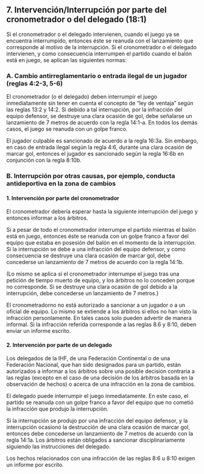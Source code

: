 ## 7. Intervención/Interrupción por parte del cronometrador o del delegado (18:1)

Si el cronometrador o el delegado intervienen, cuando el juego
ya se encuentra interrumpido, entonces éste se reanuda con el
lanzamiento que corresponde al motivo de la interrupción.
Si el cronometrador o el delegado intervienen, y como consecuencia
interrumpen el partido cuando el balón está en juego, se aplican las
siguientes normas:

### A. Cambio antirreglamentario o entrada ilegal de un jugador (reglas 4:2-3, 5-6)

El cronometrador (o el delegado) deben interrumpir el juego
inmediatamente sin tener en cuenta el concepto de “ley
de ventaja” según las reglas 13:2 y 14:2. Si debido a tal
interrupción, por la infracción del equipo defensor, se destruye
una clara ocasión de gol, debe señalarse un lanzamiento de
7 metros de acuerdo con la regla 14:1-a. En todos los demás
casos, el juego se reanuda con un golpe franco.

El jugador culpable es sancionado de acuerdo a la regla
16:3a. Sin embargo, en caso de entrada ilegal según la regla
4:6, durante una clara ocasión de marcar gol, entonces el
jugador es sancionado según la regla 16:6b en conjunción
con la regla 8:10b.

### B. Interrupción por otras causas, por ejemplo, conducta antideportiva en la zona de cambios

#### 1. Intervención por parte del cronometrador
El cronometrador debería esperar hasta la siguiente
interrupción del juego y entonces informar a los árbitros.

Si a pesar de todo el cronometrador interrumpe el partido
mientras el balón está en juego, entonces éste se reanuda
con un golpe franco a favor del equipo que estaba en
posesión del balón en el momento de la interrupción. Si la
interrupción se debe a una infracción del equipo defensor,
y como consecuencia se destruye una clara ocasión de
marcar gol, debe concederse un lanzamiento de 7 metros
de acuerdo con la regla 14:1b.

(Lo mismo se aplica si el cronometrador interrumpe el
juego tras una petición de tiempo muerto de equipo, y
los árbitros no lo conceden porque no corresponde. Si se
destruye una clara ocasión de gol debido a la interrupción,
debe concederse un lanzamiento de 7 metros.)

El cronometradorno no está autorizado a sancionar a un
jugador o a un oficial de equipo. Lo mismo se extiende a los
árbitros si ellos no han visto la infracción personlamente.
En tales casos solo pueden advertir de manera informal. Si
la infracción referida corresponde a las reglas 8.6 y 8:10,
deben enviar un informe escrito.

#### 2. Intervención por parte de un delegado

Los delegados de la IHF, de una Federación Continental
o de una Federación Nacional, que han sido designados
para un partido, están autorizados a informar a los árbitros
sobre una posible decisión contraria a las reglas (excepto
en el caso de una decisión de los árbitros basada en la
observación de hechos) o acerca de una infracción en la
zona de cambios.

El delegado puede interrumpir el juego inmediatamente.
En este caso, el partido se reanuda con un golpe franco a
favor del equipo que no cometió la infracción que produjo
la interrupción.

Si la interrupción se produjo por una infracción del equipo
defensor, y la interrupción ocasionó la destrucción de una
clara ocasión de marcar gol, entonces debe concederse
un lanzamiento de 7 metros de acuerdo con la regla 14:1a.
Los árbitros están obligados a sancionar disciplinariamente
siguiendo las instrucciones del delegado.

Los hechos relacionados con una infracción de las reglas
8:6 u 8:10 exigen un informe por escrito.

